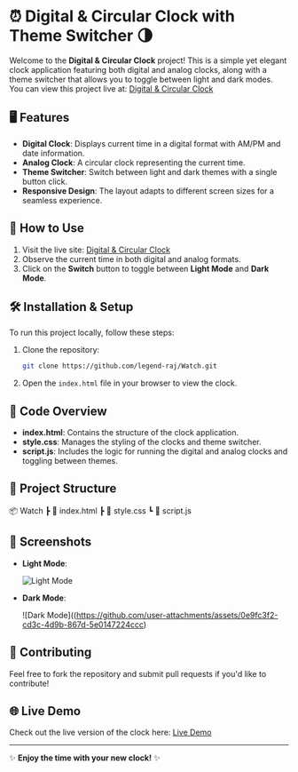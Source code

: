 # ⏰ Digital & Circular Clock with Theme Switcher 🌗

Welcome to the **Digital & Circular Clock** project! This is a simple yet elegant clock application featuring both digital and analog clocks, along with a theme switcher that allows you to toggle between light and dark modes. You can view this project live at: [Digital & Circular Clock](https://legend-raj.github.io/Watch/)

## 🖥️ Features

- **Digital Clock**: Displays current time in a digital format with AM/PM and date information.
- **Analog Clock**: A circular clock representing the current time.
- **Theme Switcher**: Switch between light and dark themes with a single button click.
- **Responsive Design**: The layout adapts to different screen sizes for a seamless experience.

## 🚀 How to Use

1. Visit the live site: [Digital & Circular Clock](https://legend-raj.github.io/Watch/)
2. Observe the current time in both digital and analog formats.
3. Click on the **Switch** button to toggle between **Light Mode** and **Dark Mode**.
   
## 🛠️ Installation & Setup

To run this project locally, follow these steps:

1. Clone the repository:
    ```bash
    git clone https://github.com/legend-raj/Watch.git
    ```
2. Open the `index.html` file in your browser to view the clock.

## 📝 Code Overview

- **index.html**: Contains the structure of the clock application.
- **style.css**: Manages the styling of the clocks and theme switcher.
- **script.js**: Includes the logic for running the digital and analog clocks and toggling between themes.

## 📂 Project Structure


📦 Watch ┣ 📜 index.html ┣ 📜 style.css ┗ 📜 script.js



## 📸 Screenshots

- **Light Mode**:
  
  ![Light Mode](https://github.com/user-attachments/assets/24f61794-01da-4175-8c54-bb80e7ec8cba)

- **Dark Mode**:

  ![Dark Mode]((https://github.com/user-attachments/assets/0e9fc3f2-cd3c-4d9b-867d-5e0147224ccc)

## 🤝 Contributing

Feel free to fork the repository and submit pull requests if you'd like to contribute!

## 🌐 Live Demo

Check out the live version of the clock here: [Live Demo](https://legend-raj.github.io/Watch/)

---

✨ **Enjoy the time with your new clock!** ✨





